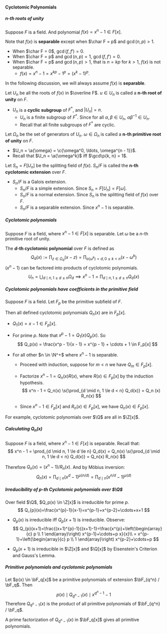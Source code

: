 #### Cyclotomic Polynomials

##### n-th roots of unity

Suppose $F$ is a field. And polynomial $f(x) = x^n - 1 \in F[x]$.

Note that $f(x)$ is **separable** except when $\char F = p$ and $\gcd(n, p) > 1$.

- When $\char F = 0$, $\gcd(f, f') = 0$.
- When $\char F = p$ and $\gcd(n, p) = 1$, $\gcd(f, f') = 0$.
- When $\char F = p$ and $\gcd(n, p) > 1$, that is $n = k p$ for $k > 1$, $f(x)$ is not separable.
  - $f(x) = x^n - 1 = x^{kp} - 1^p = (x^k  - 1)^p$.

In the following discussion, we will always assume $f(x)$ is **separable**.

Let $U_n$ be all the roots of $f(x)$ in $\overline F$. $u \in U_n$ is called a **n-th root of unity** on $F$.

- $U_n$ is a **cyclic subgroup** of $F^*$, and $|U_n| = n$.
  - $U_n$ is a finite subgroup of $F^*$. Since for all $\alpha, \beta \in U_n$, $\alpha \beta^{-1} \in U_n$.
  - Recall that all finite subgroups of $F^*$ are cyclic.

Let $\Omega_n$ be the set of generators of $U_n$. $\omega \in \Omega_n$ is called a **n-th primitive root of unity** on $F$.

- $U_n = \a{\omega} = \c{\omega^0, \ldots, \omega^{n - 1}}$.
- Recall that $U_n = \a{\omega^k}$ iff $\gcd\p{k, n} = 1$.

Let $S_n = F[U_n]$ be the splitting field of $f(x)$. $S_n / F$ is called the **n-th cyclotomic extension** over $F$.

- $S_n / F$ is a Galois extension.
  - $S_n / F$ is a simple extension. Since $S_n = F[U_n] = F[\omega]$.
  - $S_n / F$ is a normal extension. Since $S_n$ is the splitting field of $f(x)$ over $F$.
  - $S_n / F$ is a separable extension. Since $x^n - 1$ is separable.

##### Cyclotomic polynomials

Suppose $F$ is a field, where $x^n - 1 \in F[x]$ is separable. Let $\omega$ be a $n$-th primitive root of unity.

The **$d$-th cyclotomic polynomial** over $F$ is defined as
$$
Q_d(x) := \prod_{z \in \Omega_d} (x - z) = \prod_{o(\omega^k) = d, 0 \le k < n} (x - \omega^k)
$$
$(x^n - 1)$ can be factored into products of cyclotomic polynomials.
$$
U_n = \bigcup_{d \mid n, 1 \le d \le n} \Omega_d \implies x^n - 1 = \prod_{d \mid n, 1 \le d \le n} Q_d(x)
$$
##### Cyclotomic polynomials have coefficients in the primitive field

Suppose $F$ is a field. Let $F_p$ be the primitive subfield of $F$.

Then all defined cyclotomic polynomials $Q_n(x)$ are in $F_p[x]$.

- $Q_1(x) = x - 1 \in F_p[x]$.

- For prime $p$. Note that $x^p - 1 = Q_1(x) Q_p(x)$. So
  $$
  Q_p(x) = \frac{x^p - 1}{x - 1} = x^{p - 1} + \cdots + 1 \in F_p[x]
  $$

- For all other $n \in \N^+$ where $x^n - 1$ is separable.

  - Proceed with induction, suppose for $m < n$ we have $Q_m \in F_p[x]$.

  - Factorize $x^n - 1 = Q_n(x) R(x)$, where $R(x) \in F_p[x]$ by the induction hypothesis.
    $$
    x^n - 1 = Q_n(x) \s{\prod_{d \mid n, 1 \le d < n} Q_d(x)} = Q_n (x) R_n(x)
    $$

  - Since $x^n - 1 \in F_p[x]$ and $R_n(x) \in F_p[x]$, we have $Q_n(x) \in F_p[x]$.

For example, cyclotomic polynomials over $\Q$ are all in $\Z[x]$.

##### Calculating $Q_n(x)$

Suppose $F$ is a field, where $x^n - 1 \in F[x]$ is separable. Recall that:
$$
x^n - 1 = \prod_{d \mid n, 1 \le d \le n} Q_d(x) = Q_n(x) \s{\prod_{d \mid n, 1 \le d < n} Q_d(x)} = Q_n(x) R_n(x)
$$

Therefore $Q_n(x) = (x^n - 1) / R_n(x)$. And by Möbius inversion:
$$
Q_n(x) = \prod_{d \mid n} (x^d - 1)^{\mu(n / d)} = \prod_{d \mid n} (x^{n / d} - 1) ^{\mu(d)}
$$
##### Irreducibility of p-th Cyclotomic polynomials over $\Q$

Over field $\Q$, $Q_p(x) \in \Z[x]$ is irreducible for prime $p$.
$$
Q_{p}(x)=\frac{x^{p}-1}{x-1}=x^{p-1}+x^{p-2}+\cdots+x+1
$$

- $Q_p(x)$ is irreducible iff $Q_p(x + 1)$ is irreducible. Observe:
  $$
  Q_{p}(x+1)=\frac{(x+1)^{p}-1}{(x+1)-1}=\frac{x^{p}+\left(\begin{array}{c}
  p \\
  1
  \end{array}\right) x^{p-1}+\cdots+p x}{x}\\
  = x^{p-1}+\left(\begin{array}{c}
  p \\
  1
  \end{array}\right) x^{p-2}+\cdots+p
  $$

- $Q_p(x + 1)$ is irreducible in $\Z[x]$ and $\Q[x]$ by Eisenstein's Criterion and Gauss's Lemma.

##### Primitive polynomials and cyclotomic polynomials

Let $p(x) \in \bF_q[x]$ be a primitive polynomials of extension $\bF_{q^n} / \bF_q$. Then
$$
p(x) \mid Q_{q^n - 1}(x) \mid x^{q^n - 1} - 1
$$
Therefore $Q_{q^n - 1}(x)$ is the product of all primitive polynomials of $\bF_{q^n} / \bF_q$.

A prime factorization of $Q_{q^n - 1}(x)$ in $\bF_q[x]$ gives all primitive polynomials.
